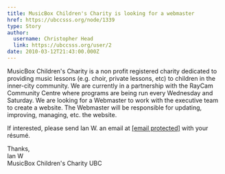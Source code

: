 ```yaml
---
title: MusicBox Children's Charity is looking for a webmaster 
href: https://ubccsss.org/node/1339
type: Story
author:
  username: Christopher Head
  link: https://ubccsss.org/user/2
date: 2010-03-12T21:43:00.000Z
---
```


<div class="field field-name-body field-type-text-with-summary field-label-hidden"><div class="field-items"><div class="field-item even"><p>MusicBox Children&apos;s Charity is a non profit registered charity dedicated to providing music lessons (e.g. choir, private lessons, etc) to children in the inner-city community. We are currently in a partnership with the RayCam Community Centre where programs are being run every Wednesday and Saturday. We are looking for a Webmaster to work with the executive team to create a website. The Webmaster will be responsible for updating, improving, managing, etc. the website.</p>
<p>If interested, please send Ian W. an email at <a href="/cdn-cgi/l/email-protection#4b223c2378780b23243f262a222765282426"><span class="__cf_email__" data-cfemail="a6cfd1ce9595e6cec9d2cbc7cfca88c5c9cb">[email&#xA0;protected]</span></a> with your r&#xE9;sum&#xE9;.</p>
<p>Thanks,<br>
Ian W<br>
MusicBox Children&apos;s Charity UBC</p>
</div></div></div>    <footer>
          </footer>